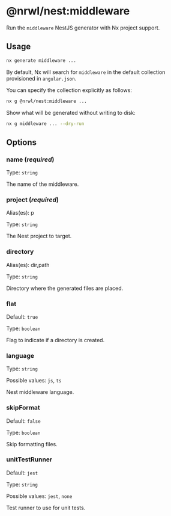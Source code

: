 # @nrwl/nest:middleware

Run the `middleware` NestJS generator with Nx project support.

## Usage

```bash
nx generate middleware ...
```

By default, Nx will search for `middleware` in the default collection provisioned in `angular.json`.

You can specify the collection explicitly as follows:

```bash
nx g @nrwl/nest:middleware ...
```

Show what will be generated without writing to disk:

```bash
nx g middleware ... --dry-run
```

## Options

### name (_**required**_)

Type: `string`

The name of the middleware.

### project (_**required**_)

Alias(es): p

Type: `string`

The Nest project to target.

### directory

Alias(es): dir,path

Type: `string`

Directory where the generated files are placed.

### flat

Default: `true`

Type: `boolean`

Flag to indicate if a directory is created.

### language

Type: `string`

Possible values: `js`, `ts`

Nest middleware language.

### skipFormat

Default: `false`

Type: `boolean`

Skip formatting files.

### unitTestRunner

Default: `jest`

Type: `string`

Possible values: `jest`, `none`

Test runner to use for unit tests.
